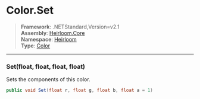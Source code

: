 # Color.Set

> **Framework**: .NETStandard,Version=v2.1  
> **Assembly**: [Heirloom.Core][0]  
> **Namespace**: [Heirloom][0]  
> **Type**: [Color][1]  

--------------------------------------------------------------------------------

### Set(float, float, float, float)

Sets the components of this color.

```cs
public void Set(float r, float g, float b, float a = 1)
```

[0]: ..\Heirloom.Core.md
[1]: Heirloom.Color.md
